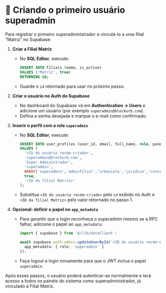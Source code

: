 # 👑 Criando o primeiro usuário superadmin

Para registrar o primeiro superadministrador e vinculá-lo a uma filial "Matriz" no Supabase:

1. **Criar a Filial Matriz**
   - No **SQL Editor**, execute:
     ```sql
     INSERT INTO filiais (nome, is_active)
     VALUES ('Matriz', true)
     RETURNING id;
     ```
   - Guarde o `id` retornado para usar no próximo passo.

2. **Criar o usuário no Auth do Supabase**
   - No dashboard do Supabase vá em **Authentication → Users** e adicione um usuário (por exemplo `superadmin@blockurb.com`).
   - Defina a senha desejada e marque o e-mail como confirmado.

3. **Inserir o perfil com a role `superadmin`**
   - No **SQL Editor**, execute:
     ```sql
     INSERT INTO user_profiles (user_id, email, full_name, role, panels, is_active, filial_id)
     VALUES (
       '<ID do usuário recém-criado>',
       'superadmin@blockurb.com',
       'Super Administrador',
       'superadmin',
       ARRAY['superadmin','adminfilial','urbanista','juridico','contabilidade','marketing','comercial','imobiliaria','corretor','obras','investidor','terrenista'],
       true,
       '<ID da filial Matriz>'
     );
     ```
    - Substitua `<ID do usuário recém-criado>` pelo `id` exibido no Auth e `<ID da filial Matriz>` pelo valor retornado no passo 1.

4. **Opcional: definir o papel no `app_metadata`**
   - Para garantir que o login reconheça o superadmin mesmo se a RPC falhar, adicione o papel ao `app_metadata`:
     ```ts
     import { supabase } from '@/lib/dataClient';

     await supabase.auth.admin.updateUserById('<ID do usuário recém-criado>', {
       app_metadata: { role: 'superadmin' }
     });
     ```
   - Faça logout e login novamente para que o JWT inclua o papel `superadmin`.

Após esses passos, o usuário poderá autenticar-se normalmente e terá acesso a todos os painéis do sistema como superadministrador, já vinculado à Filial Matriz.
